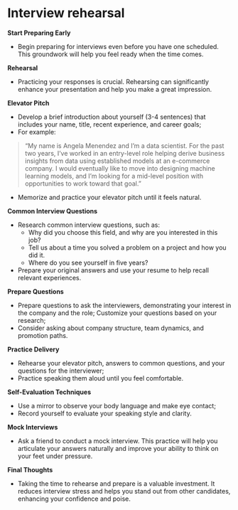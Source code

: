 # Interview rehearsal

**Start Preparing Early**

 - Begin preparing for interviews even before you have one scheduled. This groundwork will help you feel ready when the time comes.

**Rehearsal**

 - Practicing your responses is crucial. Rehearsing can significantly enhance your presentation and help you make a great impression.

**Elevator Pitch**

 - Develop a brief introduction about yourself (3-4 sentences) that includes your name, title, recent experience, and career goals; 
 - For example: 
 
 > “My name is Angela Menendez and I’m a data scientist. For the past two years, I’ve worked in an entry-level role helping derive business insights from data using established models at an e-commerce company. I would eventually like to move into designing machine learning models, and I’m looking for a mid-level position with opportunities to work toward that goal.”
 
 - Memorize and practice your elevator pitch until it feels natural.

**Common Interview Questions**

 - Research common interview questions, such as:
    - Why did you choose this field, and why are you interested in this job?
    - Tell us about a time you solved a problem on a project and how you did it.
    - Where do you see yourself in five years?
 - Prepare your original answers and use your resume to help recall relevant experiences.

**Prepare Questions**

 - Prepare questions to ask the interviewers, demonstrating your interest in the company and the role; Customize your questions based on your research;
 - Consider asking about company structure, team dynamics, and promotion paths.

**Practice Delivery**

 - Rehearse your elevator pitch, answers to common questions, and your questions for the interviewer; 
 - Practice speaking them aloud until you feel comfortable. 

**Self-Evaluation Techniques**

 - Use a mirror to observe your body language and make eye contact;
 - Record yourself to evaluate your speaking style and clarity.

**Mock Interviews**

 - Ask a friend to conduct a mock interview. This practice will help you articulate your answers naturally and improve your ability to think on your feet under pressure.

**Final Thoughts**

 - Taking the time to rehearse and prepare is a valuable investment. It reduces interview stress and helps you stand out from other candidates, enhancing your confidence and poise.